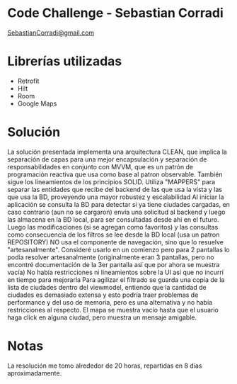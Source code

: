 # Code Challenge - Sebastian Corradi
SebastianCorradi@gmail.com

# Librerías utilizadas
- Retrofit
- Hilt
- Room
- Google Maps

# Solución
La solución presentada implementa una arquitectura CLEAN, que implica la separación de capas para una mejor encapsulación y separación de responsabilidades en conjunto con MVVM, que es un patrón de programación reactiva que usa como base al patron observable. También sigue los lineamientos de los principios SOLID.
Utiliza "MAPPERS" para separar las entidades que recibe del backend de las que usa la vista y las que usa la BD, proveyendo una mayor robustez y escalabilidad
Al iniciar la aplicación se consulta la BD para detectar si ya tiene ciudades cargadas, en caso contrario (aun no se cargaron) envía una solicitud al backend y luego las almacena en la BD local, para ser consultadas desde ahi en el futuro. Luego las modificaciones (si se agregan como favoritos) y las consultas como consecuencia de los filtros se lee desde la BD local (usa un patron REPOSITORY)
NO usa el componente de navegación, sino que lo resuelve "artesanalmente". Consideré usarlo en un comienzo pero para 2 pantallas lo podia resolver artesanalmente (originalmente eran 3 pantallas, pero no encontré documentación de la 3er pantalla así que por ahora se muestra vacía)
No había restricciones ni lineamientos sobre la UI así que no incurrí en tiempo para mejorarla
Para agilizar el filtrado se guarda una copia de la lista de ciudades dentro del viewmodel, entiendo que la cantidad de ciudades es demasiado extensa y esto podría traer problemas de performance y del uso de memoria, pero es una alternativa y no había restricciones al respecto.
El mapa se muestra vacío hasta que el usuario haga click en alguna ciudad, pero muestra un mensaje amigable.

# Notas
La resolución me tomo alrededor de 20 horas, repartidas en 8 días aproximadamente.
 